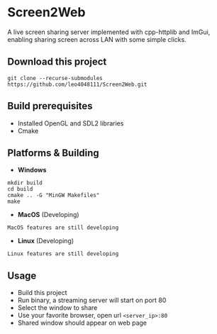 # Screen2Web
A live screen sharing server implemented with cpp-httplib and ImGui, enabling sharing screen across LAN with some simple clicks.

## Download this project

`git clone --recurse-submodules https://github.com/leo4048111/Screen2Web.git`

## Build prerequisites

+ Installed OpenGL and SDL2 libraries
+ Cmake

## Platforms & Building

+ **Windows**
```
mkdir build
cd build
cmake .. -G "MinGW Makefiles"
make
```
+ **MacOS** (Developing)
```
MacOS features are still developing
```
+ **Linux** (Developing)
```
Linux features are still developing
```
## Usage

+ Build this project
+ Run binary, a streaming server will start on port 80
+ Select the window to share
+ Use your favorite browser, open url `<server_ip>:80`
+ Shared window should appear on web page
